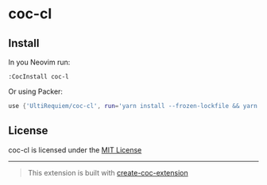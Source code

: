 # coc-cl

## Install

In you Neovim run:

`:CocInstall coc-l`

Or using Packer:

```lua
use {'UltiRequiem/coc-cl', run='yarn install --frozen-lockfile && yarn build'}
```

## License

coc-cl is licensed under the [MIT License](./LICENSE)

---

> This extension is built with [create-coc-extension](https://github.com/fannheyward/create-coc-extension)
